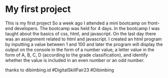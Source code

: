 # My first project
This is my first project
So a week ago I attended a mini bootcamp on front-end developers.
The bootcamp was held for 4 days.
In the bootcamp I was taught about the basics of css, html, and javascript.
On the last day there was an assignment related to html and javascript.
I created an html program by inputting a value between 1 and 100 and later the program will display the output on the console in the form of a number value, a letter value in the form of A, B, C, D (according to the grade classification), and identify whether the value is included in an even number or an odd number.

thanks to dibimbing.id
#DigitalSkillFair23 #Dibimbing
